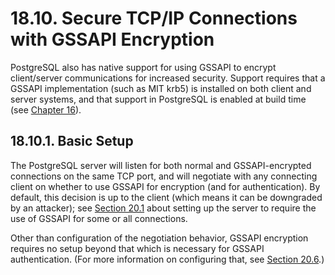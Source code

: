 # 18.10. Secure TCP/IP Connections with GSSAPI Encryption

PostgreSQL also has native support for using GSSAPI to encrypt client/server communications for increased security. Support requires that a GSSAPI implementation \(such as MIT krb5\) is installed on both client and server systems, and that support in PostgreSQL is enabled at build time \(see [Chapter 16](https://www.postgresql.org/docs/12/installation.html)\).

## 18.10.1. Basic Setup

The PostgreSQL server will listen for both normal and GSSAPI-encrypted connections on the same TCP port, and will negotiate with any connecting client on whether to use GSSAPI for encryption \(and for authentication\). By default, this decision is up to the client \(which means it can be downgraded by an attacker\); see [Section 20.1](https://www.postgresql.org/docs/12/auth-pg-hba-conf.html) about setting up the server to require the use of GSSAPI for some or all connections.

Other than configuration of the negotiation behavior, GSSAPI encryption requires no setup beyond that which is necessary for GSSAPI authentication. \(For more information on configuring that, see [Section 20.6](https://www.postgresql.org/docs/12/gssapi-auth.html).\)

